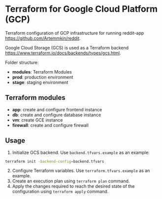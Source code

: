 # Terraform for Google Cloud Platform (GCP)

Terraform configuration of GCP infrastructure for running reddit-app https://github.com/Artemmkin/reddit.

Google Cloud Storage (GCS) is used as a Terraform backend https://www.terraform.io/docs/backends/types/gcs.html.

Folder structure:

* **modules**: Terraform Modules
* **prod**: production environment
* **stage**: staging environment

## Terraform modules

* **app**: create and configure frontend instance
* **db**: create and configure database instance
* **vm**: create GCE instance
* **firewall**: create and configure firewall

## Usage

1. Initialize GCS backend. Use `backend.tfvars.example` as an example:
```bash
terraform init -backend-config=backend.tfvars
```
2. Configure Terraform variables. Use `terraform.tfvars.example` as an example.
3. Create an execution plan using `terraform plan` command.
4. Apply the changes required to reach the desired state of the configuration using `terraform apply` command.
